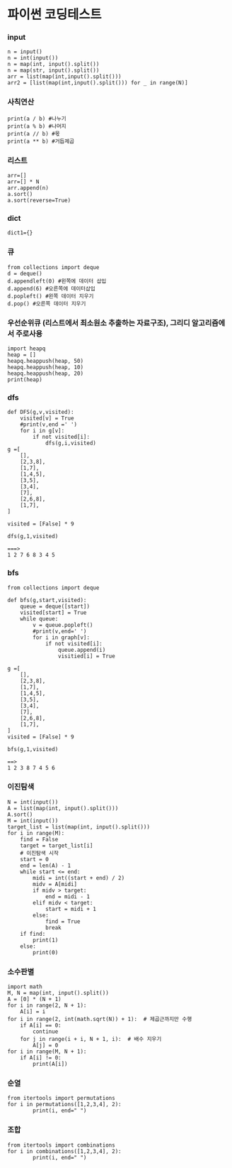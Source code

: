# 파이썬 코딩테스트
### input
	n = input()
	n = int(input())
	n = map(int, input().split())
	n = map(str, input().split())
	arr = list(map(int,input().split()))
	arr2 = [list(map(int,input().split())) for _ in range(N)]

### 사칙연산
 	print(a / b) #나누기
  	print(a % b) #나머지
   	print(a // b) #몫
	print(a ** b) #거듭제곱

### 리스트
	arr=[]
	arr=[] * N
	arr.append(n)
	a.sort()
	a.sort(reverse=True)

### dict
	dict1={}

### 큐
	from collections import deque
	d = deque()
	d.appendleft(0) #왼쪽에 데이터 삽입
	d.append(6) #오른쪽에 데이터삽입
	d.popleft() #왼쪽 데이터 지우기
	d.pop() #오른쪽 데이터 지우기

### 우선순위큐 (리스트에서 최소원소 추출하는 자료구조), 그리디 알고리즘에서 주로사용

 	import heapq
	heap = []
	heapq.heappush(heap, 50)
	heapq.heappush(heap, 10)
	heapq.heappush(heap, 20)
	print(heap)


### dfs
	def DFS(g,v,visited):
		visited[v] = True
		#print(v,end =' ')
		for i in g[v]:
			if not visited[i]:
				dfs(g,i,visited)
	g =[
		[],
		[2,3,8],
		[1,7],
		[1,4,5],
		[3,5],
		[3,4],
		[7],
		[2,6,8],
		[1,7],
	]
	
	visited = [False] * 9
	
	dfs(g,1,visited)
	
	===>
	1 2 7 6 8 3 4 5

### bfs
	from collections import deque
	
	def bfs(g,start,visited):
		queue = deque([start])
		visited[start] = True
		while queue:
			v = queue.popleft()
			#print(v,end=' ')
			for i in graph[v]:
				if not visited[i]:
					queue.append(i)
					visitied[i] = True
	
	g =[
		[],
		[2,3,8],
		[1,7],
		[1,4,5],
		[3,5],
		[3,4],
		[7],
		[2,6,8],
		[1,7],
	]
	visited = [False] * 9
	
	bfs(g,1,visited)
	
	==>
	1 2 3 8 7 4 5 6

### 이진탐색
	N = int(input())
	A = list(map(int, input().split()))
	A.sort()
	M = int(input())
	target_list = list(map(int, input().split()))
	for i in range(M):
	    find = False
	    target = target_list[i]
	    # 이진탐색 시작
	    start = 0
	    end = len(A) - 1
	    while start <= end:
	        midi = int((start + end) / 2)
	        midv = A[midi]
	        if midv > target:
	            end = midi - 1
	        elif midv < target:
	            start = midi + 1
	        else:
	            find = True
	            break
	    if find:
	        print(1)
	    else:
	        print(0)

### 소수판별
	import math
	M, N = map(int, input().split())
	A = [0] * (N + 1)
	for i in range(2, N + 1):
	    A[i] = i
	for i in range(2, int(math.sqrt(N)) + 1):  # 제곱근까지만 수행
	    if A[i] == 0:
	        continue
	    for j in range(i + i, N + 1, i):  # 배수 지우기
	        A[j] = 0
	for i in range(M, N + 1):
	    if A[i] != 0:
	        print(A[i])
	    

### 순열
	from itertools import permutations
	for i in permutations([1,2,3,4], 2):
    		print(i, end=" ")


### 조합 
	from itertools import combinations
	for i in combinations([1,2,3,4], 2):
    		print(i, end=" ")



